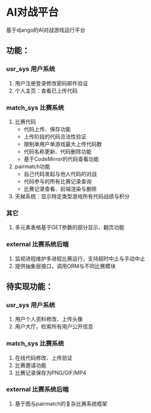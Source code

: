 # AI对战平台
基于django的AI对战游戏运行平台

## 功能：

### usr_sys 用户系统
1. 用户注册登录修改密码邮件验证
1. 个人主页：查看已上传代码

### match_sys 比赛系统
1. 比赛代码
    * 代码上传、保存功能
    * 上传阶段的代码合法性验证
    * 限制单用户单游戏最大上传代码数
    * 代码名称更新、代码删除功能
    * 基于CodeMirror的代码查看功能
1. pairmatch功能
    * 自己代码发起与他人代码的对战
    * 代码参与的所有比赛记录查询
    * 比赛记录查看、前端渲染与删除
1. 天梯系统：显示特定类型游戏所有代码战绩与积分

### 其它
1. 多元素表格基于GET参数的部分显示、翻页功能

### external 比赛系统后端
1. 监视进程维护多进程比赛运行，支持超时中止与手动中止
1. 提供抽象层接口，调用ORM与不同比赛模块

## 待实现功能：

### usr_sys 用户系统
1. 用户个人资料修改、上传头像
1. 用户大厅，检索所有用户公开信息

### match_sys 比赛系统
1. 在线代码修改、上传验证
1. 比赛邀请功能
1. 比赛记录保存为PNG/GIF/MP4

### external 比赛系统后端
1. 基于图与pairmatch的复杂比赛系统框架